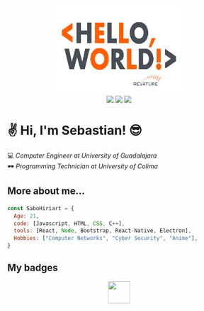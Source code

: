 <p align="center">
  <img width="280" height="200" src="./assets/gif/hello_world.gif">
  <br>
  <a href="mailto:sebastian.ochoa0512@gmail.com"><img src="https://img.shields.io/badge/Gmail-D14836?style=for-the-badge&logo=gmail&logoColor=white" /></a>
  <a href="https://t.me/SaboHiriart"><img src="https://img.shields.io/badge/Telegram-2CA5E0?style=for-the-badge&logo=telegram&logoColor=white" /></a>
  <a href="https://www.linkedin.com/in/shiriart"><img src="https://img.shields.io/badge/LinkedIn-0077B5?style=for-the-badge&logo=linkedin&logoColor=white" /></a>  
</p>

# :v: Hi, I'm Sebastian! :sunglasses:

:computer: _Computer Engineer at University of Guadalajara_  
:dark_sunglasses: _Programming Technician at University of Colima_  

## More about me...
```javascript
const SaboHiriart = {
  Age: 21,
  code: [Javascript, HTML, CSS, C++],
  tools: [React, Node, Bootstrap, React-Native, Electron],
  Hobbies: ["Computer Networks", "Cyber Security", "Anime"],
}
```

## My badges
<p align="center">
  <img width="50" height="50" src="./assets/brightcoders.png"> 
</p>
